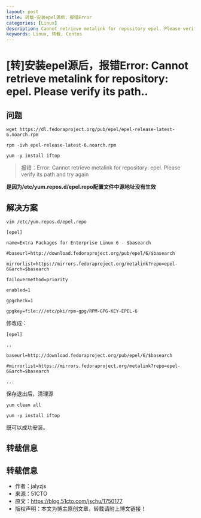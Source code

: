```yaml
---
layout: post
title: 转载-安装epel源后，报错Error
categories: [Linux]
description: Cannot retrieve metalink for repository epel. Please verify its path
keywords: Linux, 转载, Centos
---
```


# [转]安装epel源后，报错Error: Cannot retrieve metalink for repository: epel. Please verify its path..

## 问题
`wget https://dl.fedoraproject.org/pub/epel/epel-release-latest-6.noarch.rpm`

`rpm -ivh epel-release-latest-6.noarch.rpm`

`yum -y install iftop`

>报错：Error: Cannot retrieve metalink for repository: epel. Please verify its path and try again

**是因为/etc/yum.repos.d/epel.repo配置文件中源地址没有生效**

## 解决方案

`vim /etc/yum.repos.d/epel.repo`

```
[epel]

name=Extra Packages for Enterprise Linux 6 - $basearch

#baseurl=http://download.fedoraproject.org/pub/epel/6/$basearch

mirrorlist=https://mirrors.fedoraproject.org/metalink?repo=epel-6&arch=$basearch

failovermethod=priority

enabled=1

gpgcheck=1

gpgkey=file:///etc/pki/rpm-gpg/RPM-GPG-KEY-EPEL-6
```


修改成：

```
[epel]

..

baseurl=http://download.fedoraproject.org/pub/epel/6/$basearch

#mirrorlist=https://mirrors.fedoraproject.org/metalink?repo=epel-6&arch=$basearch

...
```

保存退出后，清理源

`yum clean all`

`yum -y install iftop`

既可以成功安装。

## 转载信息
## 转载信息

- 作者：jalyzjs
- 来源：51CTO
- 原文：https://blog.51cto.com/jschu/1750177
- 版权声明：本文为博主原创文章，转载请附上博文链接！
